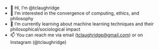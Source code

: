 - 👋 Hi, I’m @tclaughridge
- 👀 I’m interested in the convergence of computing, ethics, and philosophy
- 🌱 I’m currently learning about machine learning techniques and their philosophical/sociological impact
- 📫 You can reach me via email (tclaughridge@gmail.com) or on Instagram (@tclaughridge)

<!---
tclaughridge/tclaughridge is a ✨ special ✨ repository because its `README.md` (this file) appears on your GitHub profile.
You can click the Preview link to take a look at your changes.
--->
